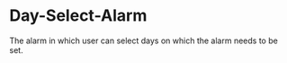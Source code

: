 Day-Select-Alarm
================

The alarm in which user can select days on which the alarm needs to be set.
